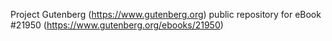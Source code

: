 Project Gutenberg (https://www.gutenberg.org) public repository for eBook #21950 (https://www.gutenberg.org/ebooks/21950)

